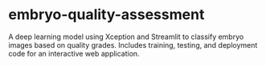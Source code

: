 # embryo-quality-assessment
A deep learning model using Xception and Streamlit to classify embryo images based on quality grades. Includes training, testing, and deployment code for an interactive web application.
